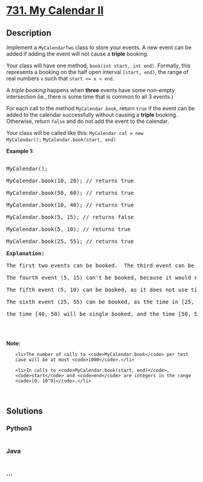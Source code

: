 # [731. My Calendar II](https://leetcode.com/problems/my-calendar-ii)

## Description
<p>Implement a <code>MyCalendarTwo</code> class to store your events. A new event can be added if adding the event will not cause a <b>triple</b> booking.</p>



<p>Your class will have one method, <code>book(int start, int end)</code>. Formally, this represents a booking on the half open interval <code>[start, end)</code>, the range of real numbers <code>x</code> such that <code>start &lt;= x &lt; end</code>.</p>



<p>A <i>triple booking</i> happens when <b>three</b> events have some non-empty intersection (ie., there is some time that is common to all 3 events.)</p>



<p>For each call to the method <code>MyCalendar.book</code>, return <code>true</code> if the event can be added to the calendar successfully without causing a <b>triple</b> booking. Otherwise, return <code>false</code> and do not add the event to the calendar.</p>

Your class will be called like this: <code>MyCalendar cal = new MyCalendar();</code> <code>MyCalendar.book(start, end)</code>



<p><b>Example 1:</b></p>



<pre>

MyCalendar();

MyCalendar.book(10, 20); // returns true

MyCalendar.book(50, 60); // returns true

MyCalendar.book(10, 40); // returns true

MyCalendar.book(5, 15); // returns false

MyCalendar.book(5, 10); // returns true

MyCalendar.book(25, 55); // returns true

<b>Explanation:</b> 

The first two events can be booked.  The third event can be double booked.

The fourth event (5, 15) can&#39;t be booked, because it would result in a triple booking.

The fifth event (5, 10) can be booked, as it does not use time 10 which is already double booked.

The sixth event (25, 55) can be booked, as the time in [25, 40) will be double booked with the third event;

the time [40, 50) will be single booked, and the time [50, 55) will be double booked with the second event.

</pre>



<p>&nbsp;</p>



<p><b>Note:</b></p>



<ul>

	<li>The number of calls to <code>MyCalendar.book</code> per test case will be at most <code>1000</code>.</li>

	<li>In calls to <code>MyCalendar.book(start, end)</code>, <code>start</code> and <code>end</code> are integers in the range <code>[0, 10^9]</code>.</li>

</ul>



<p>&nbsp;</p>


## Solutions


<!-- tabs:start -->

### **Python3**

```python

```

### **Java**

```java

```

### **...**
```

```

<!-- tabs:end -->